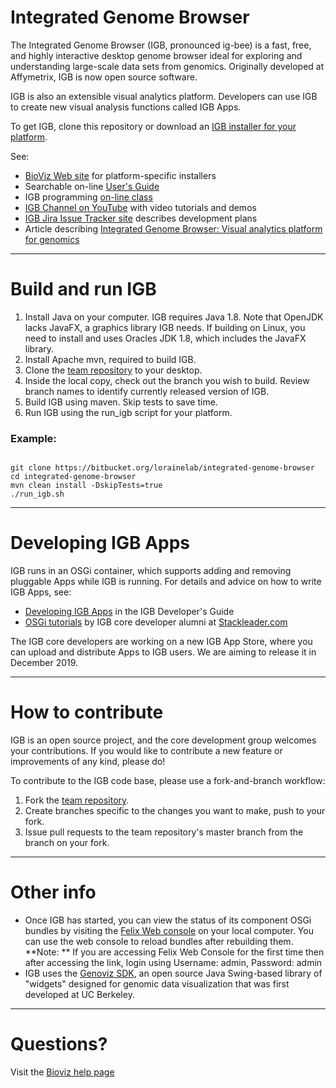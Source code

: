 # Integrated Genome Browser

The Integrated Genome Browser (IGB, pronounced ig-bee) is a fast, free, and highly interactive desktop genome browser ideal for exploring and understanding large-scale data sets from genomics. Originally developed at Affymetrix, IGB is now open source software. 

IGB is also an extensible visual analytics platform. Developers can use IGB to create new visual analysis functions called IGB Apps.

To get IGB, clone this repository or download an [IGB installer for your platform](https://bioviz.org/download.html).

See:

* [BioViz Web site](https://www.bioviz.org) for platform-specific installers
* Searchable on-line [User's Guide](https://wiki.transvar.org/display/igbman/Home)
* IGB programming [on-line class](https://canvas.instructure.com/courses/1164217)
* [IGB Channel on YouTube](https://www.youtube.com/channel/UC0DA2d3YdbQ55ljkRKHRBkg) with video tutorials and demos
* [IGB Jira Issue Tracker site](http://jira.transvar.org) describes development plans
* Article describing [Integrated Genome Browser: Visual analytics platform for genomics](http://bioinformatics.oxfordjournals.org/content/early/2016/04/04/bioinformatics.btw069.long) 

***

# Build and run IGB

1. Install Java on your computer. IGB requires Java 1.8. Note that OpenJDK lacks JavaFX, a graphics library IGB needs. If building on Linux, you need to install and uses Oracles JDK 1.8, which includes the JavaFX library.
2. Install Apache mvn, required to build IGB.
3. Clone the [team repository](https://bitbucket.org/lorainelab/integrated-genome-browser) to your desktop.  
4. Inside the local copy, check out the branch you wish to build. Review branch names to identify currently released version of IGB. 
5. Build IGB using maven. Skip tests to save time.
6. Run IGB using the run_igb script for your platform.

### Example:
  
  

```

git clone https://bitbucket.org/lorainelab/integrated-genome-browser
cd integrated-genome-browser
mvn clean install -DskipTests=true
./run_igb.sh
```

***

# Developing IGB Apps

IGB runs in an OSGi container, which supports adding and removing pluggable Apps while IGB is running.
For details and advice on how to write IGB Apps, see:

* [Developing IGB Apps](https://wiki.transvar.org/display/igbdevelopers/Developing+IGB+Apps) in the IGB Developer's Guide
* [OSGi tutorials](https://blog.stackleader.com/tags/osgi/) by IGB core developer alumni at [Stackleader.com](https://stackleader.com)

The IGB core developers are working on a new IGB App Store, where you can upload and distribute Apps to IGB users. We are aiming to release it in December 2019.

***

# How to contribute

IGB is an open source project, and the core development group welcomes your contributions. If you would like to contribute a new feature or improvements of any kind, please do!

To contribute to the IGB code base, please use a fork-and-branch workflow:

1. Fork the [team repository](https://www.bitbucket.org/lorainelab/integrated-genome-browser).
2. Create branches specific to the changes you want to make, push to your fork.
3. Issue pull requests to the team repository's master branch from the branch on your fork.

***

# Other info

* Once IGB has started, you can view the status of its component OSGi bundles by visiting the [Felix Web console](http://localhost:7080/system/console/bundles) on your local computer. You can use the web console to reload bundles after rebuilding them.  
**Note: ** If you are accessing Felix Web Console for the first time then after accessing the link, login using Username: admin, Password: admin
* IGB uses the [Genoviz SDK](https://bitbucket.org/lorainelab/genoviz-sdk), an open source Java Swing-based library of "widgets" designed for genomic data visualization that was first developed at UC Berkeley. 

*** 

# Questions? 

Visit the [Bioviz help page](http://bioviz.org/help.html)
